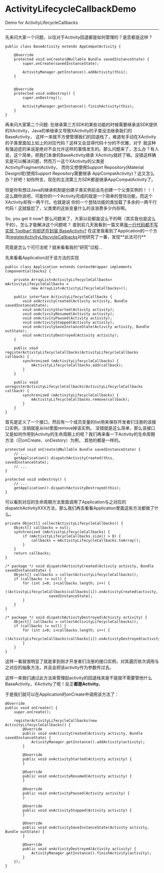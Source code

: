 # ActivityLifecycleCallbackDemo
Demo for ActivityLifecycleCallbacks

------------------------------------
先来问大家一个问题，以往对于Activity回退都是如何管理的？是否都是这样？
```
public class BaseActivity extends AppCompatActivity {

    @Override
    protected void onCreate(@Nullable Bundle savedInstanceState) {
        super.onCreate(savedInstanceState);

        ActivityManager.getInstance().addActivity(this);
    }


    @Override
    protected void onDestroy() {
        super.onDestroy();

        ActivityManager.getInstance().finishActivity(this);
    }
}
```
再来问大家第二个问题:
在继承第三方SDK的某些功能的时候需要继承该SDK提供的XActivity，Java的单继承又导致XActivity的子类没法继承我们的BaseActivity，
这样一来就不方便管理我们的回退栈了，难道有手动在XActivity的子类里面加上如上的对应代码？这样又会显得代码十分的不优雅，对于
我这种有强迫症的来说是绝对不会允许这样的事情发生的。那么问题来了，怎么办？有人说，这个简单，把我们本身的BaseActivity继承
XActivity就好了嘛。没错这样确实是可以解决问题，然而万一这个XActivity的父类是Activity/FragmentActivity，
而你又想使用Support Repository(Material Design)呢(使用Support Repository需要继承
AppCompatActivity)？这又怎么办？好吧！如你所言，现在的主流第三方SDK都是继承AppCompatActivity了。

但是你有想过Java的继承机制是创建子类实例前会先创建一个父类实例的！！！
这么跟你说吧，可能你的一个Activity完成的就是一个简单的登陆功能，而这个XActivity却有一两千行。也就是说
你的一个登陆功能的类加载了多余的一两千行代码！这就尴尬了，父类里的这些变量什么的该浪费多少内存啊。

So, you get it now?
那么问题来了，大家以前都是这么干的啊（其实我也是这么干的），怎么才能解决这个问题呢？
直到前几天我看到一篇文章[我一行代码都不写实现 Toolbar! 你却还在封装 BaseActivity?](http://www.jianshu.com/p/75a5c24174b2)
在这里我看到了Application的一个方法[registerActivityLifecycleCallbacks](https://developer.android.google.cn/reference/android/app/Application.html#registerActivityLifecycleCallbacks(android.app.Application.ActivityLifecycleCallbacks))对他研究了一番，发现**此法可行**

究竟是怎么个可行法呢？就来看看我的“研究”过程...

先来看看Application对于该方法的实现
```
public class Application extends ContextWrapper implements ComponentCallbacks2 {

    private ArrayList<ActivityLifecycleCallbacks> mActivityLifecycleCallbacks =
            new ArrayList<ActivityLifecycleCallbacks>();

    public interface ActivityLifecycleCallbacks {
        void onActivityCreated(Activity activity, Bundle savedInstanceState);
        void onActivityStarted(Activity activity);
        void onActivityResumed(Activity activity);
        void onActivityPaused(Activity activity);
        void onActivityStopped(Activity activity);
        void onActivitySaveInstanceState(Activity activity, Bundle outState);
        void onActivityDestroyed(Activity activity);
    }

    public void registerActivityLifecycleCallbacks(ActivityLifecycleCallbacks callback) {
        synchronized (mActivityLifecycleCallbacks) {
            mActivityLifecycleCallbacks.add(callback);
        }
    }

    public void unregisterActivityLifecycleCallbacks(ActivityLifecycleCallbacks callback) {
        synchronized (mActivityLifecycleCallbacks) {
            mActivityLifecycleCallbacks.remove(callback);
        }
    }
}
```
首先是定义了一个接口，然后有一个成员变量的list用来保存开发者们注册的该接口实例，注销就是从list里面remove掉该实例。
没错就是这么简单，那么该接口又是如何作用到Activity的生命周期上的呢？我们再来看一下Activity的生命周期方法（已onCreate、onDestory）为例，
其他的都是一样的。
```
protected void onCreate(@Nullable Bundle savedInstanceState) {
    // ...
    getApplication().dispatchActivityCreated(this, savedInstanceState);
    // ...
}
    
protected void onDestroy() {
    // ...
    getApplication().dispatchActivityDestroyed(this);
}
```
可以看到对应的生命周期方法里面调用了Application与之对应的dispatchActivityXXX方法，那么我们再去看看Application里面这些方法都做了什么。
```
private Object[] collectActivityLifecycleCallbacks() {
    Object[] callbacks = null;
    synchronized (mActivityLifecycleCallbacks) {
        if (mActivityLifecycleCallbacks.size() > 0) {
            callbacks = mActivityLifecycleCallbacks.toArray();
        }
    }
    return callbacks;
}

/* package */ void dispatchActivityCreated(Activity activity, Bundle savedInstanceState) {
    Object[] callbacks = collectActivityLifecycleCallbacks();
    if (callbacks != null) {
        for (int i=0; i<callbacks.length; i++) {
            ((ActivityLifecycleCallbacks)callbacks[i]).onActivityCreated(activity,
                    savedInstanceState);
        }
    }
}

/* package */ void dispatchActivityDestroyed(Activity activity) {
    Object[] callbacks = collectActivityLifecycleCallbacks();
    if (callbacks != null) {
        for (int i=0; i<callbacks.length; i++) {
            ((ActivityLifecycleCallbacks)callbacks[i]).onActivityDestroyed(activity);
        }
    }
}
```
这样一看就很明显了就是拿到刚才开发者们注册的接口实例，对其遍历依次调用与之对应的抽象方法，并且会把该activity作为参数传过去。

这样一来我们通过此方法来管理起activity的回退栈来是不是就不需要管他什么BaseActivity，XActivity了呢！反正**都是Activity**。

于是我们就可以在Application的onCreate中调用该方法了：
```
@Override
public void onCreate() {
    super.onCreate();

    registerActivityLifecycleCallbacks(new ActivityLifecycleCallbacks() {
        @Override
        public void onActivityCreated(Activity activity, Bundle savedInstanceState) {
            ActivityManager.getInstance().addActivity(activity);
        }

        @Override
        public void onActivityStarted(Activity activity) {
        }

        @Override
        public void onActivityResumed(Activity activity) {
        }

        @Override
        public void onActivityPaused(Activity activity) {
        }

        @Override
        public void onActivityStopped(Activity activity) {
        }

        @Override
        public void onActivitySaveInstanceState(Activity activity, Bundle outState) {
        }

        @Override
        public void onActivityDestroyed(Activity activity) {
            ActivityManager.getInstance().finishActivity(activity);
        }
    });
}
```


